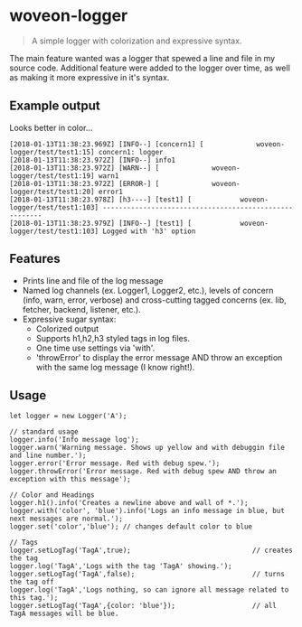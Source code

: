 # woveon-logger
> A simple logger with colorization and expressive syntax.

The main feature wanted was a logger that spewed a line and file in my source code. Additional feature were added to the logger over time, as well as making it more expressive in it's syntax.

## Example output

Looks better in color...


    [2018-01-13T11:38:23.969Z] [INFO--] [concern1] [             woveon-logger/test/test1:15] concern1: logger
    [2018-01-13T11:38:23.972Z] [INFO--] info1
    [2018-01-13T11:38:23.972Z] [WARN--] [             woveon-logger/test/test1:19] warn1
    [2018-01-13T11:38:23.972Z] [ERROR-] [             woveon-logger/test/test1:20] error1
    [2018-01-13T11:38:23.978Z] [h3----] [test1] [            woveon-logger/test/test1:103] -------------------------------------------------------
    [2018-01-13T11:38:23.979Z] [INFO--] [test1] [            woveon-logger/test/test1:103] Logged with 'h3' option

## Features

* Prints line and file of the log message
* Named log channels (ex. Logger1, Logger2, etc.), levels of concern (info, warn, error, verbose) and cross-cutting tagged concerns (ex. lib, fetcher, backend, listener, etc.). 
* Expressive sugar syntax:
  * Colorized output
  * Supports h1,h2,h3 styled tags in log files.
  * One time use settings via 'with'.
  * 'throwError' to display the error message AND throw an exception with the same log message (I know right!).


## Usage

    let logger = new Logger('A');
    
    // standard usage
    logger.info('Info message log');
    logger.warn('Warning message. Shows up yellow and with debuggin file and line number.');
    logger.error('Error message. Red with debug spew.');
    logger.throwError('Error message. Red with debug spew AND throw an exception with this message');
    
    // Color and Headings
    logger.h1().info('Creates a newline above and wall of *.');
    logger.with('color', 'blue').info('Logs an info message in blue, but next messages are normal.');
    logger.set('color','blue'); // changes default color to blue
    
    // Tags
    logger.setLogTag('TagA',true);                              // creates the tag
    logger.log('TagA','Logs with the tag 'TagA' showing.');
    logger.setLogTag('TagA',false);                             // turns the tag off
    logger.log('TagA','Logs nothing, so can ignore all message related to this tag.');
    logger.setLogTag('TagA',{color: 'blue'});                   // all TagA messages will be blue.
 
    
